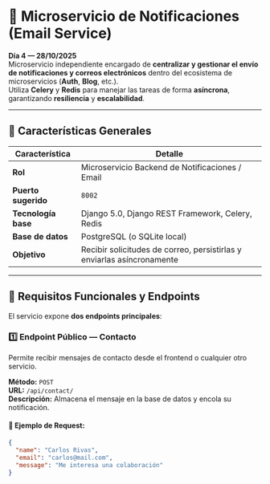 # 📧 Microservicio de Notificaciones (Email Service)

**Día 4 — 28/10/2025**  
Microservicio independiente encargado de **centralizar y gestionar el envío de notificaciones y correos electrónicos** dentro del ecosistema de microservicios (**Auth**, **Blog**, etc.).  
Utiliza **Celery** y **Redis** para manejar las tareas de forma **asíncrona**, garantizando **resiliencia** y **escalabilidad**.

---

## 🧩 Características Generales

| Característica | Detalle |
|----------------|----------|
| **Rol** | Microservicio Backend de Notificaciones / Email |
| **Puerto sugerido** | `8002` |
| **Tecnología base** | Django 5.0, Django REST Framework, Celery, Redis |
| **Base de datos** | PostgreSQL (o SQLite local) |
| **Objetivo** | Recibir solicitudes de correo, persistirlas y enviarlas asíncronamente |

---

## 🎯 Requisitos Funcionales y Endpoints

El servicio expone **dos endpoints principales**:

### 1️⃣ Endpoint Público — Contacto  
Permite recibir mensajes de contacto desde el frontend o cualquier otro servicio.

**Método:** `POST`  
**URL:** `/api/contact/`  
**Descripción:** Almacena el mensaje en la base de datos y encola su notificación.

#### 🧾 Ejemplo de Request:
```json
{
  "name": "Carlos Rivas",
  "email": "carlos@mail.com",
  "message": "Me interesa una colaboración"
}
